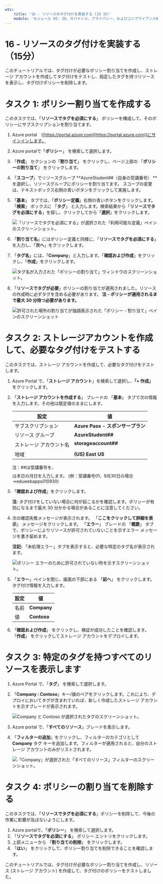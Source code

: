 ```yaml
---
wts:
    title: '16 - リソースのタグ付けを実装する (15 分)'
    module: 'モジュール 05: ID、ガバナンス、プライバシー、およびコンプライアンス機能に関する説明'
---
```

# 16 - リソースのタグ付けを実装する（15分）

このチュートリアルでは、タグ付けが必要なポリシー割り当てを作成し、ストレージ アカウントを作成してタグ付けをテストし、指定したタグを持つリソースを表示し、タグ付けポリシーを削除します。

# タスク 1: ポリシー割り当てを作成する 

このタスクでは、「**リソースでタグを必須にする**」 ポリシーを構成して、そのポリシーにサブスクリプションを割り当てます。 

1. Azure portal　([https://portal.azure.com](https://portal.azure.com))にサインインします。

2. Azure portalで「**ポリシー**」 を検索して選択します。

3. 「**作成**」 セクションの「**割り当て**」 をクリックし、ページ上部の 「**ポリシーの割り当て**」 をクリックします。

4. 「**スコープ**」でリソースグループ **AzureStudent##（自身の受講番号） ** を選択し、リソースグループにポリシーを割り当てます。
   スコープの変更は、テキストボックス右側の青いボタンをクリックして実施します。

5. 「**基本**」 タブでは、「**ポリシー定義**」右側の青いボタンをクリックします。 「**検索**」 ボックスに 「**タグ**」 と入力します。検索結果から「**リソースでタグを必須にする**」を探し、クリックしてから「**選択**」をクリックします。

   ![「リソースでタグを必須にする」が選択された「利用可能な定義」ペインのスクリーンショット。](./images/1701.png)

6. 「**割り当て名**」にはポリシー定義と同様に、「**リソースでタグを必須にする**」を入力し、「**次へ**」をクリックします。

7. 「**タグ名**」には、「**Company**」と入力します。「**確認および作成**」をクリックし、「**作成**」をクリックします。

   ![タグ名が入力された「ポリシーの割り当て」ウィンドウのスクリーンショット。](./images/1702.png)

8. 「**リソースでタグが必要**」ポリシーの割り当てが適用されました。リソースの作成時に必ずタグを含める必要があります。
   **注 - ポリシーが適用されるまで最大 30 分待つ必要があります。** 

   ![許可された場所の割り当てが強調表示された「ポリシー - 割り当て」ペインのスクリーンショット](./images/1703.png)

# タスク 2: ストレージアカウントを作成して、必要なタグ付けをテストする

このタスクでは、ストレージ アカウントを作成して、必要なタグ付けをテストします。 

1. Azure Portal で、「**ストレージ アカウント**」を検索して選択し、**「+ 作成」** をクリックします。

2. 「**ストレージ アカウントを作成する**」 ブレードの 「**基本**」 タブで次の情報を入力します。その他は既定値のままにします。

    | 設定 | 値 |
    | --- | --- |
    | サブスクリプション | **Azure Pass - スポンサープラン** |
    | リソース グループ | **AzureStudent##** |
    | ストレージ アカウント名 | **storageaccount##$$$$** |
    | 地域 | **(US) East US** |

    注：##は受講番号を、$$$$は本日の月日を入力します。 (例：受講番号01、9月30日の場合→eduwebapps010930)

    

3. 「**確認および作成**」をクリックします。 

    **注:** タグ付けをしていない場合に何が起こるかを確認します。ポリシーが有効になるまで最大 30 分かかる場合があることに注意してください。

4. 次の確認失敗メッセージが表示されます。 「**ここをクリックして詳細を表示**」 メッセージをクリックします。 「**エラー**」 ブレードの 「**概要**」 タブで、ポリシーによりリソースが許可されていないことを示すエラー メッセージを書き留めます。

    **注記:** 「未処理エラー」タブを表示すると、必要な特定のタグ名が表示されます。 

    ![ポリシー エラーのために許可されていない所を示すスクリーンショット。](./images/1704.png)


5. 「**エラー**」ペインを閉じ、画面の下部にある 「**前へ**」 をクリックします。タグ付け情報を入力します。 

    | 設定 | 値 |
    | --- | --- |
    | 名前 | **Company** |
    | 値 | **Contoso** |

6. 「**確認および作成**」 をクリックし、検証が成功したことを確認します。 「**作成**」 をクリックしてストレージ アカウントをデプロイします。 

# タスク 3: 特定のタグを持つすべてのリソースを表示します

1. Azure Portal で、「**タグ**」 を検索して選択します。

2. 「**Company : Contoso**」キー/値のペアをクリックします。これにより、デプロイにおいてタグが含まれていれば、新しく作成したストレージ アカウントを示すブレードが表示されます。 

   ![Company と Contoso が選択されたタグのスクリーンショット。](./images/1705.png)

3. Azure portal で、「**すべてのリソース**」ブレードを表示します。

4. 「**フィルターの追加**」をクリックし、フィルターのカテゴリとして **Company** タグ キーを追加します。フィルターが適用されると、自分のストレージ アカウントのみがリストされます。

    ![「Company」が選択された「すべてのリソース」フィルターのスクリーンショット。](./images/1706.png)

# タスク 4: ポリシーの割り当てを削除する

このタスクでは、「**リソースでタグを必須にする**」ポリシーを削除して、今後の作業に影響が及ばないようにします。 

1. Azure portalで、「**ポリシー**」 を検索して選択します。
2. 「**リソースでタグを必須にする**」 ポリシー エントリをクリックします。
3. 上部メニューから 「**割り当ての削除**」 をクリックします。
4. 「**はい**」 をクリックして、ポリシー割り当てを削除できることを確認します。

このチュートリアルでは、タグ付けが必要なポリシー割り当てを作成し、リソース (ストレージ アカウント) を作成して、タグ付けのポリシーをテストしました。
